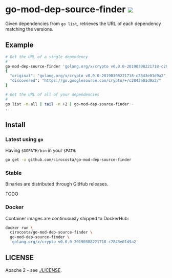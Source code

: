 # go-mod-dep-source-finder [![](https://hush-house.pivotal.io/api/v1/teams/main/pipelines/go-mod-dep-source-finder/badge)](https://hush-house.pivotal.io/teams/main/pipelines/go-mod-dep-source-finder)

Given dependencies from `go list`, retrieves the URL of each dependency matching the versions.


## Example

```sh
# Get the URL of a single dependency
#
go-mod-dep-source-finder 'golang.org/x/crypto v0.0.0-20190308221718-c2843e01d9a2' | jq
{
  "original": "golang.org/x/crypto v0.0.0-20190308221718-c2843e01d9a2",
  "discovered": "https://go.googlesource.com/crypto/+/c2843e01d9a2/"
}

# Get the URL of all of your dependencies
#
go list -m all | tail -n +2 | go-mod-dep-source-finder -
...
```

## Install

### Latest using `go`

Having `$GOPATH/bin` in your `$PATH`:

```sh
go get -u github.com/cirocosta/go-mod-dep-source-finder
```


### Stable

Binaries are distributed through GitHub releases.

TODO


### Docker

Container images are continuously shipped to DockerHub:

```sh
docker run \
  cirocosta/go-mod-dep-source-finder \
  go-mod-dep-source-finder \
  'golang.org/x/crypto v0.0.0-20190308221718-c2843e01d9a2'
```


## LICENSE

Apache 2 - see [./LICENSE](LICENSE).

